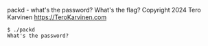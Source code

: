 packd - what's the password? What's the flag?
Copyright 2024 Tero Karvinen https://TeroKarvinen.com

	$ ./packd
	What's the password?

